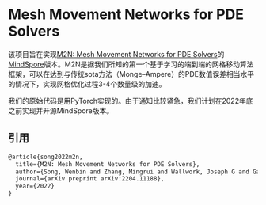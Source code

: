 # Mesh Movement Networks for PDE Solvers

该项目旨在实现[M2N: Mesh Movement Networks for PDE Solvers](https://arxiv.org/abs/2204.11188)的[MindSpore](https://www.mindspore.cn/)版本。M2N是据我们所知的第一个基于学习的端到端的网格移动算法框架，可以在达到与传统sota方法（Monge–Ampere）的PDE数值误差相当水平的情况下，实现网格优化过程3-4个数量级的加速。

我们的原始代码是用PyTorch实现的。由于通知比较紧急，我们计划在2022年底之前实现并开源MindSpore版本。

## 引用

```latex
@article{song2022m2n,
  title={M2N: Mesh Movement Networks for PDE Solvers},
  author={Song, Wenbin and Zhang, Mingrui and Wallwork, Joseph G and Gao, Junpeng and Tian, Zheng and Sun, Fanglei and Piggott, Matthew D and Chen, Junqing and Shi, Zuoqiang and Chen, Xiang and others},
  journal={arXiv preprint arXiv:2204.11188},
  year={2022}
}
```
